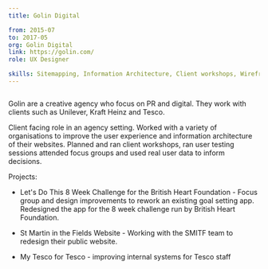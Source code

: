```yaml
---
title: Golin Digital

from: 2015-07
to: 2017-05
org: Golin Digital
link: https://golin.com/ 
role: UX Designer

skills: Sitemapping, Information Architecture, Client workshops, Wireframing, UX prototying and user testing, UX Reviews, User journey mapping
---
```


<img src="logo-golin.png" class="cvlogo" alt=''></img>

<div>
Golin are a creative agency who focus on PR and digital. They work with clients such as Unilever, Kraft Heinz and Tesco. 

Client facing role in an agency setting. Worked with a variety of organisations to improve the user experience and information architecture of their websites. Planned and ran client workshops, ran user testing sessions attended focus groups and used real user data to inform decisions. 

Projects: 
- Let's Do This 8 Week Challenge for the British Heart Foundation - Focus group and design improvements to rework an existing goal setting app. Redesigned the app for the 8 week challenge run by British Heart Foundation.

- St Martin in the Fields Website - Working with the SMITF team to redesign their public website. 

- My Tesco for Tesco - improving internal systems for Tesco staff 
</div>